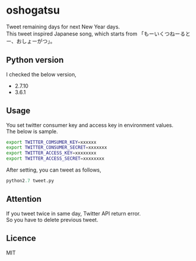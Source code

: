 # oshogatsu

Tweet remaining days for next New Year days.  
This tweet inspired Japanese song, which starts from 「もーいくつねーるとー、おしょーがつ」。  

## Python version

I checked the below version,

* 2.7.10
* 3.6.1

## Usage

You set twitter consumer key and access key in environment values.  
The below is sample.

```bash
export TWITTER_COMSUMER_KEY=xxxxxx
export TWITTER_CONSUMER_SECRET=xxxxxxx
export TWITTER_ACCESS_KEY=xxxxxxxx
export TWITTER_ACCESS_SECRET=xxxxxxxx
```

After setting, you can tweet as follows,

```python
python2.7 tweet.py
```

## Attention

If you tweet twice in same day, Twitter API return error.  
So you have to delete previous tweet.

## Licence

MIT
